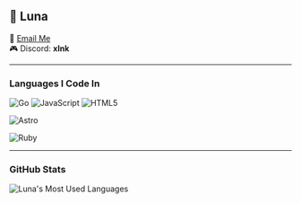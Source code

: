 ## 🌸 Luna

💌 [Email Me](mailto:hex@corefn.xyz)  
🎮 Discord: **xlnk**

---


###  Languages I Code In

![Go](https://img.shields.io/badge/Go-grey?style=for-the-badge&logo=Go)
![JavaScript](https://img.shields.io/badge/JavaScript-%23323330.svg?style=for-the-badge&logo=javascript&logoColor=%23F7DF1E)
![HTML5](https://img.shields.io/badge/HTML5-%23E34F26.svg?style=for-the-badge&logo=html5&logoColor=white)

![Astro](https://img.shields.io/badge/Astro-grey?style=for-the-badge&logo=Astro)

![Ruby](https://img.shields.io/badge/Ruby-grey?style=for-the-badge&logo=ruby)

---

###  GitHub Stats

![Luna's Most Used Languages](https://github-readme-stats.vercel.app/api/top-langs/?username=hexlunapng&layout=compact&theme=highcontrast&hide_border=true)
